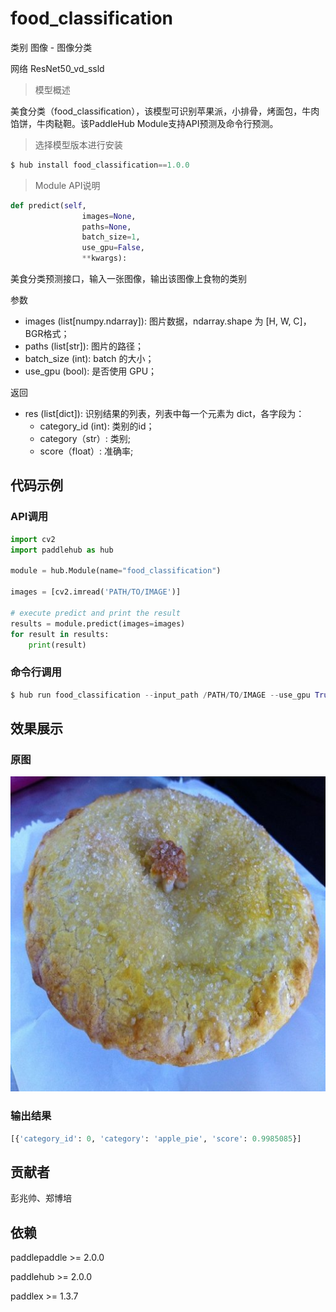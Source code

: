 # food_classification

类别 图像 - 图像分类

网络 ResNet50_vd_ssld


> 模型概述

美食分类（food_classification），该模型可识别苹果派，小排骨，烤面包，牛肉馅饼，牛肉鞑靼。该PaddleHub Module支持API预测及命令行预测。

> 选择模型版本进行安装

```python
$ hub install food_classification==1.0.0
```
> Module API说明

```python
def predict(self,
                images=None,
                paths=None,
                batch_size=1,
                use_gpu=False,
                **kwargs):
```
美食分类预测接口，输入一张图像，输出该图像上食物的类别

参数

* images (list[numpy.ndarray]): 图片数据，ndarray.shape 为 [H, W, C]，BGR格式；
* paths (list[str]): 图片的路径；
* batch_size (int): batch 的大小；
* use_gpu (bool): 是否使用 GPU；

返回

* res (list[dict]): 识别结果的列表，列表中每一个元素为 dict，各字段为：
    * category_id (int): 类别的id；
    * category（str）: 类别;
    * score（float）: 准确率;

## 代码示例

### API调用

```python
import cv2
import paddlehub as hub

module = hub.Module(name="food_classification")

images = [cv2.imread('PATH/TO/IMAGE')]

# execute predict and print the result
results = module.predict(images=images)
for result in results:
    print(result)
```

### 命令行调用
```python
$ hub run food_classification --input_path /PATH/TO/IMAGE --use_gpu True
```

## 效果展示

### 原图
<img src="/docs/imgs/Readme_Related/Image_Classification_apple_pie.png">

### 输出结果
```python
[{'category_id': 0, 'category': 'apple_pie', 'score': 0.9985085}]
```

## 贡献者
彭兆帅、郑博培

## 依赖
paddlepaddle >= 2.0.0

paddlehub >= 2.0.0

paddlex >= 1.3.7
